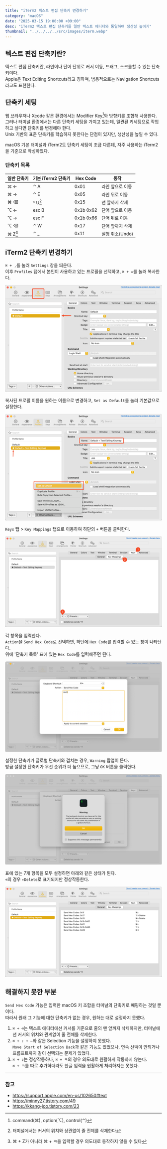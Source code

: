 ```yaml
---
title: "iTerm2 텍스트 편집 단축키 변경하기"
category: "macOS"
date: "2025-03-15 19:00:00 +09:00"
desc: "iTerm2 텍스트 편집 단축키를 일반 텍스트 에디터와 통일하여 생산성 높이기"
thumbnail: "../../../../src/images/iterm.webp"
---
```


## 텍스트 편집 단축키란?

텍스트 편집 단축키란, 라인이나 단어 단위로 커서 이동, 드래그, 스크롤할 수 있는 단축키이다.<br>
Apple은 Text Editing Shortcuts라고 칭하며, 범용적으로는 Navigation Shortcuts라고도 표현한다.

## 단축키 세팅

웹 브라우저나 Xcode 같은 환경에서는 Modifier Key[^1]와 방향키를 조합해 사용한다.<br>
그러나 터미널 환경에서는 다른 단축키 세팅을 가지고 있는데, 일관된 키세팅으로 작업하고 싶다면 단축키를 변경해야 한다.<br>
Unix 기반의 표준 단축키를 학습하지 못한다는 단점이 있지만, 생산성을 높일 수 있다.

macOS 기본 터미널과 iTerm2도 단축키 세팅이 조금 다른데, 자주 사용하는 iTerm2을 기준으로 작성하였다.

### 단축키 목록

| 일반 단축키 | 기본 iTerm2 단축키 | Hex Code | 동작 |
| --- | --- | --- | --- |
| ⌘ ← | ⌃ A | 0x01 | 라인 앞으로 이동 |
| ⌘ → | ⌃ E | 0x05 | 라인 뒤로 이동 |
| ⌘ ⌫ | ^ U[^2] | 0x15 | 맨 앞까지 삭제 |
| ⌥ ← | esc B | 0x1b 0x62 | 단어 앞으로 이동 |
| ⌥ → | esc F | 0x1b 0x66 | 단어 뒤로 이동 |
| ⌥ ⌫ | ⌃ W | 0x17 | 단어 앞까지 삭제 |
| ⌘ Z[^3] | ⌃ _ | 0x1f | 실행 취소(Undo) |

## iTerm2 단축키 변경하기

`⌘ + ,`를 눌러 `Settings` 창을 띄운다.<br>
이후 `Profiles` 탭에서 본인이 사용하고 있는 프로필을 선택하고, `⌘ + =`를 눌러 복사한다.

![alt text](image-6.png)

복사된 프로필 이름을 원하는 이름으로 변경하고, `Set as Default`를 눌러 기본값으로 설정한다.

![alt text](image-1.png)

`Keys` 탭 > `Key Mappings` 탭으로 이동하여 하단의 `+` 버튼을 클릭한다.

![alt text](image-2.png)

각 항목을 입력한다.<br>
`Action`을 `Send Hex Code`로 선택하면, 하단에 `Hex Code`를 입력할 수 있는 창이 나타난다.<br>
위에 '단축키 목록' 표에 있는 `Hex Code`를 입력해주면 된다.

![alt text](image-3.png)

설정한 단축키가 글로벌 단축키와 겹치는 경우, `Warning` 팝업이 뜬다.<br>
방금 설정한 단축키가 우선 순위가 더 높으므로, 그냥 `OK` 버튼을 클릭한다.

![alt text](image-4.png)

표에 있는 7개 항목을 모두 설정하면 아래와 같은 상태가 된다.<br>
`⌫`의 경우 `←Delete`로 표기되지만 정상작동한다.

![alt text](image-5.png)

## 해결하지 못한 부분

`Send Hex Code` 기능은 입력한 macOS 키 조합을 터미널의 단축키로 매핑하는 것일 뿐이다.<br>
따라서 원래 그 기능에 대한 단축키가 없는 경우, 원하는 대로 설정하지 못했다.

1. `⌘ + ⌫`는 텍스트 에디터에선 커서를 기준으로 줄의 맨 앞까지 삭제하지만, 터미널에선 커서의 위치와 관계없이 줄 전체를 삭제한다.
2. `⌘ + ⇧ + ←`와 같은 Selection 기능을 설정하지 못했다.<br>
    `Move Start of Selection Back`과 같은 기능도 있었으나, 연속 선택이 안되거나 프롬프트까지 같이 선택되는 문제가 있었다.
3. `⌘ + z`는 정상작동하나, `⌘ + ㅋ`의 경우 의도대로 원활하게 작동하지 않는다.<br>
    `⌘ + ㅋ`를 따로 추가하더라도 한글 입력을 원활하게 처리하지는 못했다.

---

### 참고

- https://support.apple.com/en-us/102650#text
- https://minny27.tistory.com/49
- https://kkang-joo.tistory.com/23

[^1]: command(⌘), option(⌥), control(⌃)
[^2]: 터미널에서는 커서의 위치와 상관없이 줄 전체를 삭제한다
[^3]: ⌘ + Z가 아니라 ⌘ + ㅋ을 입력할 경우 의도대로 동작하지 않을 수 있다
